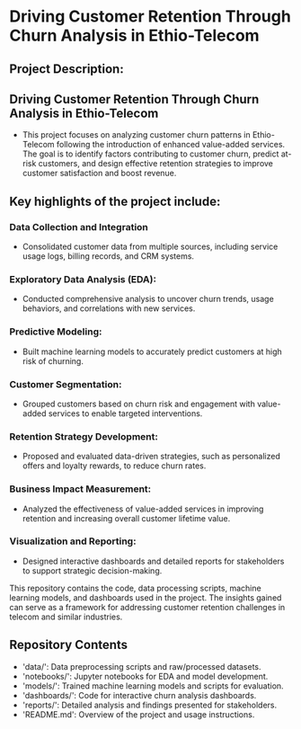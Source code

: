 # Driving Customer Retention Through Churn Analysis in Ethio-Telecom
## Project Description: 
## Driving Customer Retention Through Churn Analysis in Ethio-Telecom
- This project focuses on analyzing customer churn patterns in Ethio-Telecom following the introduction of enhanced value-added services. The goal is to identify factors contributing to customer churn, predict at-risk customers, and design effective retention strategies to improve customer satisfaction and boost revenue.

## Key highlights of the project include:

### Data Collection and Integration
- Consolidated customer data from multiple sources, including service usage logs, billing records, and CRM systems.
### Exploratory Data Analysis (EDA):
- Conducted comprehensive analysis to uncover churn trends, usage behaviors, and correlations with new services.
### Predictive Modeling:
- Built machine learning models to accurately predict customers at high risk of churning.
### Customer Segmentation:
- Grouped customers based on churn risk and engagement with value-added services to enable targeted interventions.
### Retention Strategy Development:
- Proposed and evaluated data-driven strategies, such as personalized offers and loyalty rewards, to reduce churn rates.
### Business Impact Measurement:
- Analyzed the effectiveness of value-added services in improving retention and increasing overall customer lifetime value.
### Visualization and Reporting:
- Designed interactive dashboards and detailed reports for stakeholders to support strategic decision-making.

This repository contains the code, data processing scripts, machine learning models, and dashboards used in the project. The insights gained can serve as a framework for addressing customer retention challenges in telecom and similar industries.

## Repository Contents
- 'data/': Data preprocessing scripts and raw/processed datasets.
- 'notebooks/': Jupyter notebooks for EDA and model development.
- 'models/': Trained machine learning models and scripts for evaluation.
- 'dashboards/': Code for interactive churn analysis dashboards.
- 'reports/': Detailed analysis and findings presented for stakeholders.
- 'README.md': Overview of the project and usage instructions.
